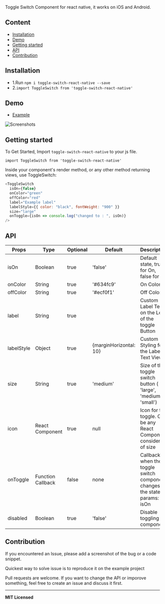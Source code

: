 Toggle Switch Component for react native, it works on iOS and Android.

## Content

- [Installation](#installation)
- [Demo](#demo)
- [Getting started](#getting-started)
- [API](#api)
- [Contribution](#contribution)

## Installation

- 1.Run `npm i toggle-switch-react-native --save`
- 2.`import ToggleSwitch from 'toggle-switch-react-native'`

## Demo

- [Example](https://github.com/aminebenkeroum/toggle-switch-react-native/tree/master/example)

![Screenshots](https://user-images.githubusercontent.com/6145715/62530664-44e8c000-b841-11e9-88d5-cb06906f412f.gif)

## Getting started

To Get Started, Import `toggle-switch-react-native` to your js file.

`import ToggleSwitch from 'toggle-switch-react-native'`

Inside your component's render method, or any other method returning views, use ToggleSwitch:

```javascript
<ToggleSwitch
  isOn={false}
  onColor="green"
  offColor="red"
  label="Example label"
  labelStyle={{ color: "black", fontWeight: "900" }}
  size="large"
  onToggle={isOn => console.log("changed to : ", isOn)}
/>
```

## API

| Props      | Type              | Optional | Default                | Description                                                               |
| ---------- | ----------------- | -------- | ---------------------- | ------------------------------------------------------------------------- |
| isOn       | Boolean           | true     | 'false'                | Default state, true for On, false for off                                 |
| onColor    | String            | true     | '#634fc9'              | On Color                                                                  |
| offColor   | String            | true     | '#ecf0f1'              | Off Color                                                                 |
| label      | String            | true     |                        | Custom Label Text on the Left of the toggle Button                        |
| labelStyle | Object            | true     | {marginHorizontal: 10} | Custom Styling for the Label Text View                                    |
| size       | String            | true     | 'medium'               | Size of the toggle switch button ( 'large', 'medium', 'small')            |
| icon       | React Component   | true     | null                   | Icon for the toggle. Can be any React Component considerate of size       |
| onToggle   | Function Callback | false    | none                   | Callback when the toggle switch component changes the state, params: isOn |
| disabled   | Boolean           | true     | 'false'                | Disable toggling the component                                            |

## Contribution

If you encountered an Issue, please add a screenshot of the bug or a code snippet.

Quickest way to solve issue is to reproduce it on the example project

Pull requests are welcome. If you want to change the API or imporove something, feel free to create an issue and discuss it first.

---

**MIT Licensed**
